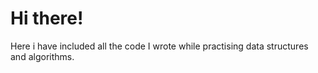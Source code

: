 # Hi there!
Here i have included all the code I wrote while practising data structures and algorithms.
